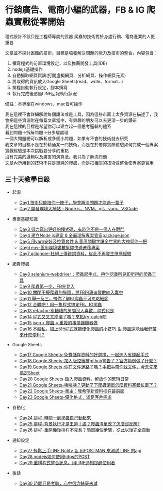# 行銷廣告、電商小編的武器，FB & IG 爬蟲實戰從零開始

程式設計不該只是工程師專屬的武器
爬蟲的技術對於身處行銷、電商產業的人更重要

文章並不探討困難的技術，目標是培養解決問題的能力及技術的整合，內容包含：
1. 撰寫程式的前置環境設定，以及推薦開發工具(IDE)
2. nodejs基礎操作
3. 自動抓取網頁資訊(打開虛擬網頁、分析網頁、操作網頁元素)
4. 將取得的資訊放入Google Sheets(read、write、format...)
5. 排程自動執行設定，腳本撰寫
6. 執行完成後透過LINE回報執行狀況

備註：本專案在windows、mac皆可操作

我在這裡不會詳細解說每個語法或是工具，因為這些市面上太多資源在描述了，我會把這些資源附在每篇文章當中，有興趣的朋友可以去更深一步的鑽研  
我在這裡的目標是希望你可以建立起一個思考邏輯的體系  
看到問題->拆解問題->分步驟處理  
一個大問題總可以解析成多個小問題，如果有不會的技術就去研究  
我文章的目標不是在於精通某一門技術，而是在於帶你實際體驗如何完成一個專案  
實戰經驗是本次挑戰要分享的重點  
沒有完美的邏輯以及厲害的演算法，我只為了解決問題  
文章內所用到的技術不只是單純的爬蟲，而是把相關的技術做整合使專案更實用  

## 三十天教學目錄

* 起源
    * [Day1 技術只能陪你一陣子，學會解決問題才能過一輩子](/day1/README.md)
    * [Day2 開發環境大補帖 - Node.js、NVM、git、yarn、VSCode](/day2/README.md)

* 專案基礎知識
    * [Day3 努力寫出更好的程式碼，有時你不是一個人在戰鬥](/day3/README.md)
    * [Day4 建立Node.js專案 & 全面理解專案管家package.json](/day4/README.md)
    * [Day5 用yarn安裝及控管套件 & 善用關鍵字讓全世界的大神幫你一把](/day5/README.md)
    * [Day6 env-善用環境變數幫你快速遷移專案](/day6/README.md)
    * [Day7 gitignore-杜絕上傳錯誤資料，從此不再發生慘痛經驗](/day7/README.md)

* 網頁爬蟲
    * [Day8 selenium-webdriver：爬蟲起手式，帶你認識所見即所得的爬蟲工具](/day8/README.md)
    * [Day9 爬蟲第一步，FB先登入](/day9/README.md)
    * [Day10 關閉干擾爬蟲的彈窗，將FB粉專追蹤數納入囊中](/day10/README.md)
    * [Day11 舉一反三，帶你了解IG爬蟲不可忽略細節](/day11/README.md)
    * [Day12 合體吧！用一隻程式搞定FB、IG爬蟲](/day12/README.md)
    * [Day13 refactor-亂糟糟的房間沒人喜歡，程式也是](/day13/README.md)
    * [Day14 程式又又又崩潰了嗎？來點try-catch吧](/day14/README.md)
    * [Day15 json x 爬蟲 = 重複的事情讓機器做](/day15/README.md)
    * [Day16 不藏私，加上5行程式就能優化爬蟲的小技巧 ＆ 爬蟲還能給我們帶來什麼便利？](/day16/README.md)

* Google Sheets
    * [Day17 Google Sheets-免費儲存資料的好選擇，一起進入省錢起手式](/day17/README.md)
    * [Day18 Google Sheets-加入版控後被github警告了？官方範例做了什麼？](/day18/README.md)
    * [Day19 Google Sheets-你在文件迷路了嗎？手把手帶你找文件，今天先來搞定Sheet](/day19/README.md)
    * [Day20 Google Sheets-匯入爬蟲資料，解放你的繁瑣日常](/day20/README.md)
    * [Day21 Google Sheets-咦咦咦？更動了下爬蟲清單怎麼資料塞錯位置了？](/day21/README.md)
    * [Day22 Google Sheets-業主：我希望新資料插在最前面](/day22/README.md)
    * [Day23 Google Sheets-優化格式，滿足客戶需求](/day23/README.md)

* 自動化
    * [Day24 排程-時間一到爬蟲自己動起來](/day24/README.md)
    * [Day25 排程-背景執行才是王道！誒？爬蟲清單改了怎麼沒反應?](/day25/README.md)
    * [Day26 排程-重開機後排程不見惹？簡單幾個步驟，從此以後完全自動](/day26/README.md)

* 通知設定
    * [Day27 輕鬆上手LINE Notify ＆ 用POSTMAN 來測試 LINE 的api](/day27/README.md)
    * [Day28 nodejs如何使用https的POST](/day28/README.md)
    * [Day29 重構程式整合訊息，用LINE通知提醒使用者](/day29/README.md)

* 後話
    * [Day30 時間只是考驗，心中信念絲毫未減](/day30/README.md)

